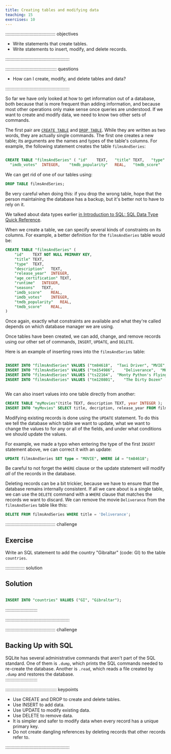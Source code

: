 ```yaml
---
title: Creating tables and modifying data
teaching: 15
exercises: 10
---
```


::::::::::::::::::::::::::::::::::::::: objectives

- Write statements that create tables.
- Write statements to insert, modify, and delete records.

::::::::::::::::::::::::::::::::::::::::::::::::::

:::::::::::::::::::::::::::::::::::::::: questions

- How can I create, modify, and delete tables and data?

::::::::::::::::::::::::::::::::::::::::::::::::::

So far we have only looked at how to get information out of a database,
both because that is more frequent than adding information,
and because most other operations only make sense
once queries are understood.
If we want to create and modify data,
we need to know two other sets of commands.

The first pair are [`CREATE TABLE`][create-table] and [`DROP TABLE`][drop-table].
While they are written as two words,
they are actually single commands.
The first one creates a new table;
its arguments are the names and types of the table's columns.
For example,
the following statement creates the table `filmsAndSeries`:

```sql

CREATE TABLE "filmsAndSeries" (	"id"	TEXT,	"title"	TEXT,	"type"	TEXT,	"description"	TEXT,	"release_year"	INTEGER,	"age_certification"	TEXT,	"runtime"	INTEGER,	"seasons"	TEXT,	"imdb_score"	REAL,
  "imdb_votes"	INTEGER,	"tmdb_popularity"	REAL,	"tmdb_score"	REAL)
```

We can get rid of one of our tables using:

```sql
DROP TABLE filmsAndSeries;
```

Be very careful when doing this:
if you drop the wrong table, hope that the person maintaining the database has a backup,
but it's better not to have to rely on it.

We talked about data types earlier [in Introduction to SQL: SQL Data Type Quick Reference](01-introduction.md#sql-data-type-quick-reference).

When we create a table,
we can specify several kinds of constraints on its columns.
For example,
a better definition for the `filmsAndSeries` table would be:

```sql
CREATE TABLE "filmsAndSeries" (
	"id"	TEXT NOT NULL PRIMARY KEY,
	"title"	TEXT,
	"type"	TEXT,
	"description"	TEXT,
	"release_year"	INTEGER,
	"age_certification"	TEXT,
	"runtime"	INTEGER,
	"seasons"	TEXT,
	"imdb_score"	REAL,
	"imdb_votes"	INTEGER,
	"tmdb_popularity"	REAL,
	"tmdb_score"	REAL,
)
```

Once again,
exactly what constraints are available
and what they're called
depends on which database manager we are using.

Once tables have been created,
we can add, change, and remove records using our other set of commands,
`INSERT`, `UPDATE`, and `DELETE`.

Here is an example of inserting rows into the `filmsAndSeries` table:

```sql

INSERT INTO "filmsAndSeries" VALUES ("tm84618",  "Taxi Driver",	"MVIE",	"A mentally unstable Vietnam War...",	        1976,	"R",	    114,,	    8.2,	808582,     40.965,	8.179)
INSERT INTO "filmsAndSeries" VALUES ("tm154986",	"Deliverance",	"MOVIE",	"Intent on seeing the Cahulawassee...",	      1972,	"R"	      109,,	    7.7,	107673,     10.01,	7.3)
INSERT INTO "filmsAndSeries" VALUES ("ts22164",  "Monty Python's Flying Circus",	"SHOW",	"A British sketch comedy...",	  1969,	"TV-14",	30,	4.0,	8.8,	73424,      17.617, 8.306)
INSERT INTO "filmsAndSeries" VALUES ("tm120801",	"The Dirty Dozen"	"MOVIE"	"12 American military prisoners in ..."	      1967, , 	      150,,		  7.7,	72662,	    20.398,	7.6)



```

We can also insert values into one table directly from another:

```sql
CREATE TABLE "myMovies"(title TEXT, description TEXT, year INTEGER );
INSERT INTO "myMovies" SELECT title, decription, release_year FROM filmsAndSeries;
```

Modifying existing records is done using the `UPDATE` statement.
To do this we tell the database which table we want to update,
what we want to change the values to for any or all of the fields,
and under what conditions we should update the values.

For example, we made a typo when entering the type
of the first `INSERT` statement above, we can correct it with an update:

```sql
UPDATE filmsAndSeries SET type = "MOVIE", WHERE id = "tm84618";
```

Be careful to not forget the `WHERE` clause or the update statement will
modify *all* of the records in the database.

Deleting records can be a bit trickier,
because we have to ensure that the database remains internally consistent.
If all we care about is a single table,
we can use the `DELETE` command with a `WHERE` clause
that matches the records we want to discard.
We can remove the movie `Deliverance` from the `filmsAndSeries` table like this:

```sql
DELETE FROM filmsAndSeries WHERE title = 'Deliverance';
```


:::::::::::::::::::::::::::::::::::::::  challenge

## Exercise

Write an SQL statement to add the country "Gibraltar" (code: GI) to the table
`countries`. 

:::::::::::::::  solution

## Solution

```sql

INSERT INTO "countries" VALUES ("GI", "Gibraltar");
```

:::::::::::::::::::::::::

::::::::::::::::::::::::::::::::::::::::::::::::::

:::::::::::::::::::::::::::::::::::::::  challenge

## Backing Up with SQL

SQLite has several administrative commands that aren't part of the
SQL standard.  One of them is `.dump`, which prints the SQL commands
needed to re-create the database.  Another is `.read`, which reads a
file created by `.dump` and restores the database.  
:::::::::::::::::::::::::



:::::::::::::::::::::::::::::::::::::::: keypoints

- Use CREATE and DROP to create and delete tables.
- Use INSERT to add data.
- Use UPDATE to modify existing data.
- Use DELETE to remove data.
- It is simpler and safer to modify data when every record has a unique primary key.
- Do not create dangling references by deleting records that other records refer to.

::::::::::::::::::::::::::::::::::::::::::::::::::

[create-table]: https://www.sqlite.org/lang_createtable.html
[drop-table]: https://www.sqlite.org/lang_droptable.html



